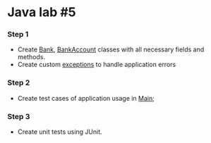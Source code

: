 # Java lab #5

### Step 1

 - Create [Bank](src/main/java/org/lab/Bank.java), [BankAccount](src/main/java/org/lab/BankAccount.java) classes with all necessary fields and methods.
 - Create custom [exceptions](src/main/java/org/lab/exceptions) to handle application errors

### Step 2

 - Create test cases of application usage in [Main](src/main/java/org/lab/Main.java);

### Step 3

 - Create unit tests using JUnit.